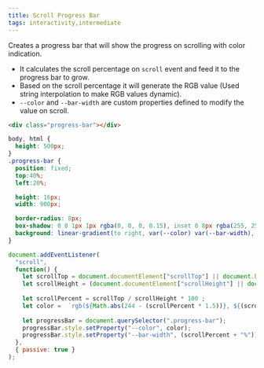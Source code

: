 ```yaml
---
title: Scroll Progress Bar
tags: interactivity,intermediate
---
```


Creates a progress bar that will show the progress on scrolling with color indication.

- It calculates the scroll percentage on `scroll` event and feed it to the progress bar to grow.
- Based on the scroll percentage it will generate the RGB value (Used string interpolation to make RGB values dynamic).
- `--color` and `--bar-width` are custom properties defined to modify the value on scroll.

```html
<div class="progress-bar"></div>
```

```css
body, html {
  height: 500px;
}
.progress-bar {
  position: fixed;
  top:40%;
  left:20%;

  height: 16px;
  width: 900px;

  border-radius: 8px;
  box-shadow: 0 0 1px 1px rgba(0, 0, 0, 0.15), inset 0 8px rgba(255, 255, 255, 0.2);
  background: linear-gradient(to right, var(--color) var(--bar-width), transparent 0);
}
```

```js
document.addEventListener(
  "scroll",
  function() {
    let scrollTop = document.documentElement["scrollTop"] || document.body["scrollTop"];
    let scrollHeight = (document.documentElement["scrollHeight"] || document.body["scrollHeight"]) - document.documentElement.clientHeight;
    
    let scrollPercent = scrollTop / scrollHeight * 100 ;
    let color =  `rgb(${Math.abs(244 - (scrollPercent * 1.5))}, ${(scrollPercent * 1.5) + 64}, 31)`;
    
    let progressBar = document.querySelector(".progress-bar");
    progressBar.style.setProperty("--color", color);
    progressBar.style.setProperty("--bar-width", (scrollPercent + "%"));
  },
  { passive: true }
);
```
